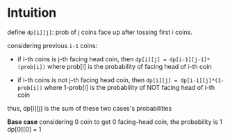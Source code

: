 # Intuition

define `dp[i][j]`: prob of j coins face up after tossing first i coins.

considering previous `i-1` coins:
- if i-th coins is j-th facing head coin, then `dp[i][j] = dp[i-1][j-1]*(prob[i])` where prob[i] is the probability of facing head of i-th coin

- if i-th coins is not j-th facing head coin, then `dp[i][j] = dp[i-1][j]*(1-prob[i])` where 1-prob[i] is the probability of NOT facing head of i-th coin

thus, dp[i][j] is the sum of these two cases's probabilities

**Base case**
considering 0 coin to get 0 facing-head coin, the probability is 1
dp[0][0] = 1